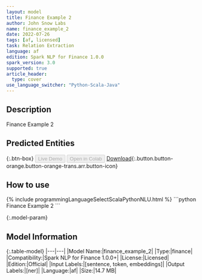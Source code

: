 ```yaml
---
layout: model
title: Finance Example 2
author: John Snow Labs
name: finance_example_2
date: 2022-07-26
tags: [af, licensed]
task: Relation Extraction
language: af
edition: Spark NLP for Finance 1.0.0
spark_version: 3.0
supported: true
article_header:
  type: cover
use_language_switcher: "Python-Scala-Java"
---
```


## Description

Finance Example 2

## Predicted Entities



{:.btn-box}
<button class="button button-orange" disabled>Live Demo</button>
<button class="button button-orange" disabled>Open in Colab</button>
[Download](https://s3.amazonaws.com/models-hub-auxdata/finance/models/finance_example_2_af_1.0.0_3.0_1658827862374.zip){:.button.button-orange.button-orange-trans.arr.button-icon}

## How to use



<div class="tabs-box" markdown="1">
{% include programmingLanguageSelectScalaPythonNLU.html %}
```python
Finance Example 2
```

</div>

{:.model-param}
## Model Information

{:.table-model}
|---|---|
|Model Name:|finance_example_2|
|Type:|finance|
|Compatibility:|Spark NLP for Finance 1.0.0+|
|License:|Licensed|
|Edition:|Official|
|Input Labels:|[sentence, token, embeddings]|
|Output Labels:|[ner]|
|Language:|af|
|Size:|14.7 MB|